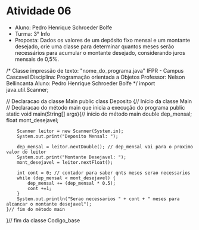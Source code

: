 # Atividade 06

* Aluno: Pedro Henrique Schroeder Bolfe
* Turma: 3° Info 
* Proposta: Dados os valores de um depósito fixo mensal e um montante desejado, crie uma classe para determinar quantos meses serão necessários para acumular o montante desejado, considerando juros mensais de 0,5%.

/*
Classe impressão de texto: "nome_do_programa.java"
IFPR - Campus Cascavel
Disciplina: Programação orientada a Objetos
Professor: Nelson Bellincanta
Aluno: Pedro Henrique Schroeder Bolfe
*/
import java.util.Scanner;

// Declaracao da classe Main
public class Deposito
{// Início da classe Main
    // Declaracao do método main que inicia a execução do programa
	public static void main(String[] args){// início do método main
	    double dep_mensal;
	    float mont_desejavel;
	
        Scanner leitor = new Scanner(System.in);
        System.out.print("Deposito Mensal: ");

        dep_mensal = leitor.nextDouble(); // dep_mensal vai para o proximo valor do leitor
        System.out.print("Montante Desejavel: ");
        mont_desejavel = leitor.nextFloat();

        int cont = 0; // contador para saber qnts meses serao necessarios
        while (dep_mensal < mont_desejavel) {
            dep_mensal += (dep_mensal * 0.5);
            cont +=1;
        }
        System.out.println("Serao necessarios " + cont + " meses para alcancar o montante desejavel");
	}// fim do método main
}// fim da classe Codigo_base
